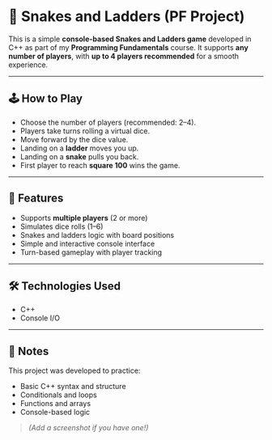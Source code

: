 # 🎲 Snakes and Ladders (PF Project)

This is a simple **console-based Snakes and Ladders game** developed in C++ as part of my **Programming Fundamentals** course. It supports **any number of players**, with **up to 4 players recommended** for a smooth experience.

---

## 🕹️ How to Play
- Choose the number of players (recommended: 2–4).
- Players take turns rolling a virtual dice.
- Move forward by the dice value.
- Landing on a **ladder** moves you up.
- Landing on a **snake** pulls you back.
- First player to reach **square 100** wins the game.

---

## 🎯 Features
- Supports **multiple players** (2 or more)
- Simulates dice rolls (1–6)
- Snakes and ladders logic with board positions
- Simple and interactive console interface
- Turn-based gameplay with player tracking

---

## 🛠️ Technologies Used
- C++
- Console I/O

---

## 🧾 Notes
This project was developed to practice:
- Basic C++ syntax and structure
- Conditionals and loops
- Functions and arrays
- Console-based logic


> *(Add a screenshot if you have one!)*

